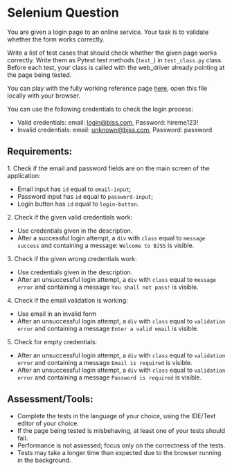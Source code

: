 # Selenium Question

You are given a login page to an online service. Your task is to validate whether the form works correctly.

Write a list of test cases that should check whether the given page works correctly. Write them as Pytest test methods (`test_`) in `test_class.py` class. Before each test, your class is called with the web_driver already pointing at the page being tested.

You can play with the fully working reference page [here](index.html), open this file locally with your browser.

You can use the following credentials to check the login process:

- Valid credentials: email: login@bjss.com, Password: hireme123!
- Invalid credentials: email: unknown@bjss.com, Password: password

Requirements:
-------------

1\. Check if the email and password fields are on the main screen of the application:

-   Email input has `id` equal to `email-input`;
-   Password input has `id` equal to `password-input`;
-   Login button has `id` equal to `login-button`.

2\. Check if the given valid credentials work:

-   Use credentials given in the description.
-   After a successful login attempt, a `div` with `class` equal to `message success` and containing a message: `Welcome to BJSS` is visible.

3\. Check if the given wrong credentials work:

-   Use credentials given in the description.
-   After an unsuccessful login attempt, a `div` with `class` equal to `message error` and containing a message `You shall not pass!` is visible.

4\. Check if the email validation is working:

-   Use email in an invalid form
-   After an unsuccessful login attempt, a `div` with `class` equal to `validation error` and containing a message `Enter a valid email` is visible.

5\. Check for empty credentials:

-   After an unsuccessful login attempt, a `div` with `class` equal to `validation error` and containing a message `Email is required` is visible.
-   After an unsuccessful login attempt, a `div` with `class` equal to `validation error` and containing a message `Password is required` is visible.

Assessment/Tools:
-----------------

-   Complete the tests in the language of your choice, using the IDE/Text editor of your choice.
-   If the page being tested is misbehaving, at least one of your tests should fail.
-   Performance is not assessed; focus only on the correctness of the tests.
-   Tests may take a longer time than expected due to the browser running in the background.